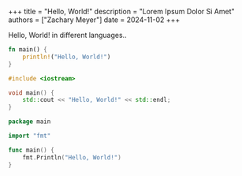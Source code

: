 +++
title = "Hello, World!"
description = "Lorem Ipsum Dolor Si Amet"
authors = ["Zachary Meyer"]
date = 2024-11-02
+++

Hello, World! in different languages..

```rust
fn main() {
    println!("Hello, World!")
}
```

```cpp
#include <iostream>

void main() {
    std::cout << "Hello, World!" << std::endl;
}
```

```go
package main

import "fmt"

func main() {
    fmt.Println("Hello, World!")
}
```